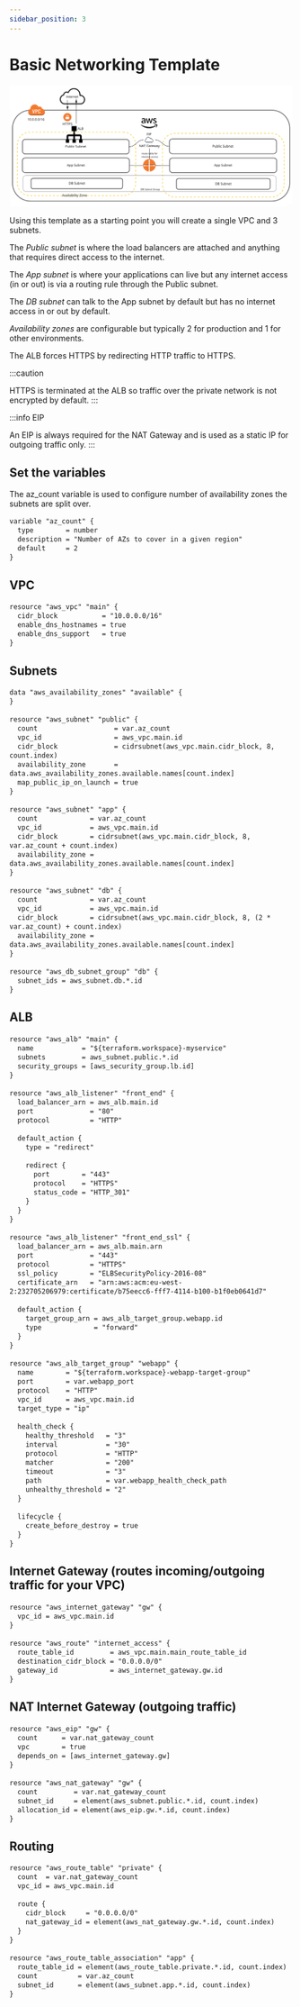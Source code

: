 ```yaml
---
sidebar_position: 3
---
```


# Basic Networking Template

![AWS Network Diagram](screenshots/aws-networking.png)

Using this template as a starting point you will create a single VPC and 3 subnets.

The *Public subnet* is where the load balancers are attached and anything that requires direct access to the internet.

The *App subnet* is where your applications can live but any internet access (in or out) is via a routing rule through the Public subnet.

The *DB subnet* can talk to the App subnet by default but has no internet access in or out by default.

*Availability zones* are configurable but typically 2 for production and 1 for other environments.

The ALB forces HTTPS by redirecting HTTP traffic to HTTPS.

:::caution

HTTPS is terminated at the ALB so traffic over the private network is not encrypted by default.
:::

:::info EIP

An EIP is always required for the NAT Gateway and is used as a static IP for outgoing traffic only.
:::

## Set the variables

The az_count variable is used to configure number of availability zones the subnets are split over.

```
variable "az_count" {
  type        = number
  description = "Number of AZs to cover in a given region"
  default     = 2
}

```

## VPC

```
resource "aws_vpc" "main" {
  cidr_block           = "10.0.0.0/16"
  enable_dns_hostnames = true
  enable_dns_support   = true
}
```

## Subnets

```
data "aws_availability_zones" "available" {
}

resource "aws_subnet" "public" {
  count                   = var.az_count
  vpc_id                  = aws_vpc.main.id
  cidr_block              = cidrsubnet(aws_vpc.main.cidr_block, 8, count.index)
  availability_zone       = data.aws_availability_zones.available.names[count.index]
  map_public_ip_on_launch = true
}

resource "aws_subnet" "app" {
  count             = var.az_count
  vpc_id            = aws_vpc.main.id
  cidr_block        = cidrsubnet(aws_vpc.main.cidr_block, 8, var.az_count + count.index)
  availability_zone = data.aws_availability_zones.available.names[count.index]
}

resource "aws_subnet" "db" {
  count             = var.az_count
  vpc_id            = aws_vpc.main.id
  cidr_block        = cidrsubnet(aws_vpc.main.cidr_block, 8, (2 * var.az_count) + count.index)
  availability_zone = data.aws_availability_zones.available.names[count.index]
}

resource "aws_db_subnet_group" "db" {
  subnet_ids = aws_subnet.db.*.id
}
```

## ALB

```
resource "aws_alb" "main" {
  name            = "${terraform.workspace}-myservice"
  subnets         = aws_subnet.public.*.id
  security_groups = [aws_security_group.lb.id]
}

resource "aws_alb_listener" "front_end" {
  load_balancer_arn = aws_alb.main.id
  port              = "80"
  protocol          = "HTTP"

  default_action {
    type = "redirect"

    redirect {
      port        = "443"
      protocol    = "HTTPS"
      status_code = "HTTP_301"
    }
  }
}

resource "aws_alb_listener" "front_end_ssl" {
  load_balancer_arn = aws_alb.main.arn
  port              = "443"
  protocol          = "HTTPS"
  ssl_policy        = "ELBSecurityPolicy-2016-08"
  certificate_arn   = "arn:aws:acm:eu-west-2:232705206979:certificate/b75eecc6-fff7-4114-b100-b1f0eb0641d7"

  default_action {
    target_group_arn = aws_alb_target_group.webapp.id
    type             = "forward"
  }
}

resource "aws_alb_target_group" "webapp" {
  name        = "${terraform.workspace}-webapp-target-group"
  port        = var.webapp_port
  protocol    = "HTTP"
  vpc_id      = aws_vpc.main.id
  target_type = "ip"

  health_check {
    healthy_threshold   = "3"
    interval            = "30"
    protocol            = "HTTP"
    matcher             = "200"
    timeout             = "3"
    path                = var.webapp_health_check_path
    unhealthy_threshold = "2"
  }

  lifecycle {
    create_before_destroy = true
  }
}
```

## Internet Gateway (routes incoming/outgoing traffic for your VPC)
```
resource "aws_internet_gateway" "gw" {
  vpc_id = aws_vpc.main.id
}

resource "aws_route" "internet_access" {
  route_table_id         = aws_vpc.main.main_route_table_id
  destination_cidr_block = "0.0.0.0/0"
  gateway_id             = aws_internet_gateway.gw.id
}
```
## NAT Internet Gateway (outgoing traffic)

```
resource "aws_eip" "gw" {
  count      = var.nat_gateway_count
  vpc        = true
  depends_on = [aws_internet_gateway.gw]
}

resource "aws_nat_gateway" "gw" {
  count         = var.nat_gateway_count
  subnet_id     = element(aws_subnet.public.*.id, count.index)
  allocation_id = element(aws_eip.gw.*.id, count.index)
}
```

## Routing

```
resource "aws_route_table" "private" {
  count  = var.nat_gateway_count
  vpc_id = aws_vpc.main.id

  route {
    cidr_block     = "0.0.0.0/0"
    nat_gateway_id = element(aws_nat_gateway.gw.*.id, count.index)
  }
}

resource "aws_route_table_association" "app" {
  route_table_id = element(aws_route_table.private.*.id, count.index)
  count          = var.az_count
  subnet_id      = element(aws_subnet.app.*.id, count.index)
}
```
